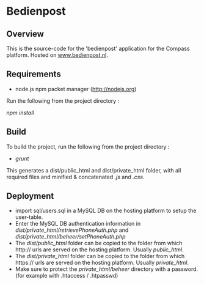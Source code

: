 Bedienpost
=============

Overview
---------
This is the source-code for the 'bedienpost' application for the Compass platform. Hosted on www.bedienpost.nl.

Requirements
---------

* node.js npm packet manager (http://nodejs.org)

Run the following from the project directory :

*npm install*


Build
---------

To build the project, run the following from the project directory :

- *grunt*

This generates a dist/public_html and dist/private_html folder, with all required files and minified & concatenated *.js* and *.css*.

Deployment
---------

* import sql/users.sql in a MySQL DB on the hosting platform to setup the user-table.
* Enter the MySQL DB authentication information in *dist/private_html/retrievePhoneAuth.php* and *dist/private_html/beheer/setPhoneAuth.php*
* The *dist/public_html* folder can be copied to the folder from which http:// urls are served on the hosting platform. Usually *public_html*.
* The *dist/private_html* folder can be copied to the folder from which https:// urls are served on the hosting platform. Usually *private_html*.
* Make sure to protect the *private_html/beheer* directory with a password. (for example with .htaccess / .htpasswd)
